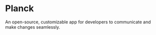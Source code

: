 # Planck
An open-source, customizable app for developers to communicate and make changes seamlessly.
